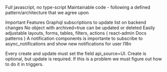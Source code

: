 Full javascript, no type-script
Maintainable code - following a defined pattern/architecture that we agree upon

Important Features
Graphql subscriptions to update list on backend changes
No object with archived=true can be updated or deleted
Easily adjustable layouts, forms, tables, filters, actions ( react-admin Docs patterns )
A notification components is importante to subscribe to async_notifications and show new notifications for user
I18n


Every create and update must set the field api_source=UI. Create is optional, but update is required. If this is a problem we must figure out how to do it in triggers.


